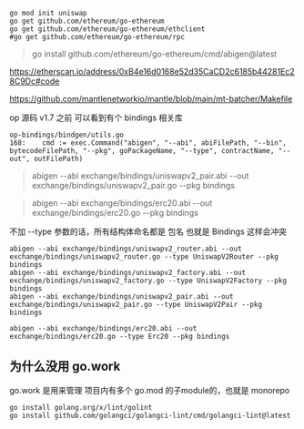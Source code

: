 ```
go mod init uniswap
go get github.com/ethereum/go-ethereum
go get github.com/ethereum/go-ethereum/ethclient
#go get github.com/ethereum/go-ethereum/rpc
```

> go install github.com/ethereum/go-ethereum/cmd/abigen@latest

https://etherscan.io/address/0xB4e16d0168e52d35CaCD2c6185b44281Ec28C9Dc#code

https://github.com/mantlenetworkio/mantle/blob/main/mt-batcher/Makefile

op 源码 v1.7 之前 可以看到有个 bindings 相关库

```
op-bindings/bindgen/utils.go
168:    cmd := exec.Command("abigen", "--abi", abiFilePath, "--bin", bytecodeFilePath, "--pkg", goPackageName, "--type", contractName, "--out", outFilePath)
```

> abigen --abi exchange/bindings/uniswapv2_pair.abi --out exchange/bindings/uniswapv2_pair.go --pkg bindings

> abigen --abi exchange/bindings/erc20.abi --out exchange/bindings/erc20.go --pkg bindings

不加 --type 参数的话，所有结构体命名都是 包名 也就是 Bindings 这样会冲突

```
abigen --abi exchange/bindings/uniswapv2_router.abi --out exchange/bindings/uniswapv2_router.go --type UniswapV2Router --pkg bindings
abigen --abi exchange/bindings/uniswapv2_factory.abi --out exchange/bindings/uniswapv2_factory.go --type UniswapV2Factory --pkg bindings
abigen --abi exchange/bindings/uniswapv2_pair.abi --out exchange/bindings/uniswapv2_pair.go --type UniswapV2Pair --pkg bindings

abigen --abi exchange/bindings/erc20.abi --out exchange/bindings/erc20.go --type Erc20 --pkg bindings
```

## 为什么没用 go.work

go.work 是用来管理 项目内有多个 go.mod 的子module的，也就是 monorepo

```
go install golang.org/x/lint/golint
go install github.com/golangci/golangci-lint/cmd/golangci-lint@latest
```
